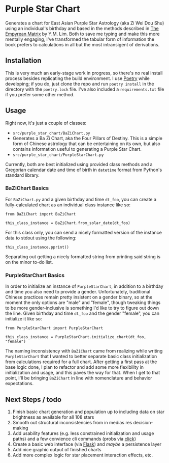 # Purple Star Chart

Generates a chart for East Asian Purple Star Astrology (aka Zi Wei Dou Shu) using an individual's birthday and based in the methods described in [The Empyrean Matrix](https://www.goodreads.com/book/show/18832563-the-empyrean-matrix) by Y.M. Lim. Both to save me typing and make this more mentally engaging, I've transformed the tabular form of information the book prefers to calculations in all but the most intransigent of derivations.

## Installation

This is very much an early-stage work in progress, so there's no real install process besides replicating the build environment. I use [Poetry](https://python-poetry.org/) while developing; if you do, just clone the repo and run `poetry install` in the directory with the `poetry.lock` file. I've also included a `requirements.txt` file if you prefer some other method.

## Usage

Right now, it's just a couple of classes:

* `src/purple_star_chart/BaZiChart.py`
 * Generates a Ba Zi Chart, aka the Four Pillars of Destiny. This is a simple form of Chinese astrology that can be entertaining on its own, but also contains information useful to generating a Purple Star Chart.
* `src/purple_star_chart/PurpleStarChart.py`

Currently, both are best initialized using provided class methods and a Gregorian calendar date and time of birth in `datetime` format from Python's standard library.

### BaZiChart Basics

For `BaZiChart.py` and a given birthday and time `dt_foo`, you can create a fully-calculated chart as an individual class instance like so:

```
from BaZiChart import BaZiChart

this_class_instance = BaZiChart.from_solar_date(dt_foo)
```

For this class only, you can send a nicely formatted version of the instance data to stdout using the following:

```
this_class_instance.pprint()
```

Separating out getting a nicely formatted string from printing said string is on the minor to-do list.

### PurpleStarChart Basics

In order to initialize an instance of `PurpleStarChart`, in addition to a birthday and time you also need to provide a gender. Unfortunately, traditional Chinese practices remain pretty insistent on a gender binary, so at the moment the only options are "male" and "female", though tweaking things to be more gender-inclusive is something I'd like to try to figure out down the line. Given  birthday and time `dt_foo` and the gender "female", you can initialize it like so:

```
from PurpleStarChart import PurpleStarChart

this_class_instance = PurpleStarChart.initialize_chart(dt_foo, "female")
```

The naming inconsistency with `BaZiChart` came from realizing while writing `PurpleStarChart` that I wanted to better separate basic class initialization from calculations required for a full chart. After getting a first pass at the base logic done, I plan to refactor and add some more flexibility in initialization and usage, and this paves the way for that. When I get to that point, I'll be bringing `BaZiChart` in line with nomenclature and behavior expectations.

## Next Steps / todo

1. Finish basic chart generation and population up to including data on star brightness as available for all 108 stars
1. Smooth out structural inconsistencies from in medias res decision-making
1. Add usability features (e.g. less constrained initialization and usage paths) and a few convience cli commands (probs via [click](https://click.palletsprojects.com/en/8.1.x/))
1. Create a basic web interface (via [Flask](https://flask.palletsprojects.com/en/3.0.x/)) and *maybe* a persistence layer
1. Add nice graphic output of finished charts
1. Add more complex logic for star placement interaction effects, etc.